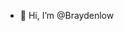 - 👋 Hi, I’m @Braydenlow

<!---
Braydenlow/Braydenlow is a ✨ special ✨ repository because its `README.md` (this file) appears on your GitHub profile.
You can click the Preview link to take a look at your changes.
--->
